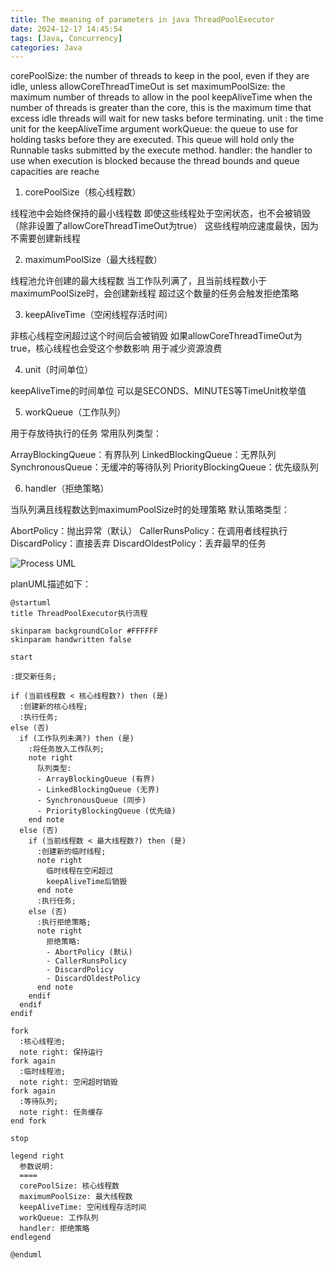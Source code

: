 ```yaml
---
title: The meaning of parameters in java ThreadPoolExecutor
date: 2024-12-17 14:45:54
tags: [Java, Concurrency]
categories: Java
---
```



corePoolSize: the number of threads to keep in the pool, even if they are idle, unless allowCoreThreadTimeOut is set 
maximumPoolSize: the maximum number of threads to allow in the pool keepAliveTime when the number of threads is greater than the core, this is the maximum time that excess idle threads will wait for new tasks before terminating. 
unit : the time unit for the keepAliveTime argument 
workQueue: the queue to use for holding tasks before they are executed. This queue will hold only the Runnable tasks submitted by the execute method. 
handler: the handler to use when execution is blocked because the thread bounds and queue capacities are reache

1. corePoolSize（核心线程数）

线程池中会始终保持的最小线程数
即使这些线程处于空闲状态，也不会被销毁（除非设置了allowCoreThreadTimeOut为true）
这些线程响应速度最快，因为不需要创建新线程


2. maximumPoolSize（最大线程数）

线程池允许创建的最大线程数
当工作队列满了，且当前线程数小于maximumPoolSize时，会创建新线程
超过这个数量的任务会触发拒绝策略


3. keepAliveTime（空闲线程存活时间）

非核心线程空闲超过这个时间后会被销毁
如果allowCoreThreadTimeOut为true，核心线程也会受这个参数影响
用于减少资源浪费


4. unit（时间单位）

keepAliveTime的时间单位
可以是SECONDS、MINUTES等TimeUnit枚举值


5. workQueue（工作队列）

用于存放待执行的任务
常用队列类型：

ArrayBlockingQueue：有界队列
LinkedBlockingQueue：无界队列
SynchronousQueue：无缓冲的等待队列
PriorityBlockingQueue：优先级队列




6. handler（拒绝策略）

当队列满且线程数达到maximumPoolSize时的处理策略
默认策略类型：

AbortPolicy：抛出异常（默认）
CallerRunsPolicy：在调用者线程执行
DiscardPolicy：直接丢弃
DiscardOldestPolicy：丢弃最早的任务

![Process UML](https://cdn.jsdelivr.net/gh/wenPKtalk/pictures/wenPKtalk/pictures/2025-04-07/20250407150030-2025-04-07.png)

planUML描述如下：

```
@startuml
title ThreadPoolExecutor执行流程

skinparam backgroundColor #FFFFFF
skinparam handwritten false

start

:提交新任务;

if (当前线程数 < 核心线程数?) then (是)
  :创建新的核心线程;
  :执行任务;
else (否)
  if (工作队列未满?) then (是)
    :将任务放入工作队列;
    note right
      队列类型:
      - ArrayBlockingQueue (有界)
      - LinkedBlockingQueue (无界)
      - SynchronousQueue (同步)
      - PriorityBlockingQueue (优先级)
    end note
  else (否)
    if (当前线程数 < 最大线程数?) then (是)
      :创建新的临时线程;
      note right
        临时线程在空闲超过
        keepAliveTime后销毁
      end note
      :执行任务;
    else (否)
      :执行拒绝策略;
      note right
        拒绝策略:
        - AbortPolicy (默认)
        - CallerRunsPolicy
        - DiscardPolicy
        - DiscardOldestPolicy
      end note
    endif
  endif
endif

fork
  :核心线程池;
  note right: 保持运行
fork again
  :临时线程池;
  note right: 空闲超时销毁
fork again
  :等待队列;
  note right: 任务缓存
end fork

stop

legend right
  参数说明:
  ====
  corePoolSize: 核心线程数
  maximumPoolSize: 最大线程数
  keepAliveTime: 空闲线程存活时间
  workQueue: 工作队列
  handler: 拒绝策略
endlegend

@enduml
```